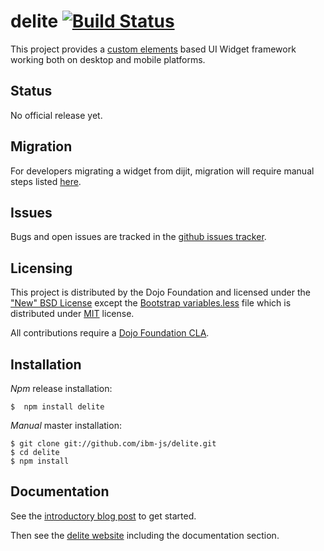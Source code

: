 # delite [![Build Status](https://travis-ci.org/ibm-js/delite.png?branch=master)](https://travis-ci.org/ibm-js/delite)

This project provides a [custom elements](http://www.html5rocks.com/en/tutorials/webcomponents/customelements/) based UI Widget framework working both on desktop and mobile platforms.

## Status

No official release yet.

## Migration

For developers migrating a widget from dijit, migration will require manual steps listed [here](docs/migration.md).

## Issues

Bugs and open issues are tracked in the
[github issues tracker](https://github.com/ibm-js/delite/issues).

## Licensing

This project is distributed by the Dojo Foundation and licensed under the ["New" BSD License](./LICENSE) except the 
[Bootstrap variables.less](css/variables.less) file which is distributed under 
[MIT](css/LICENSE) license.

All contributions require a [Dojo Foundation CLA](http://dojofoundation.org/about/claForm).

## Installation

_Npm_ release installation:

    $  npm install delite

_Manual_ master installation:

    $ git clone git://github.com/ibm-js/delite.git
    $ cd delite
    $ npm install

## Documentation

See the [introductory blog post](http://ibm-js.github.io/2014/07/18/delite-and-deliteful.html) to get started.

Then see the [delite website](http://ibm-js.github.io/delite/) including the documentation section.
